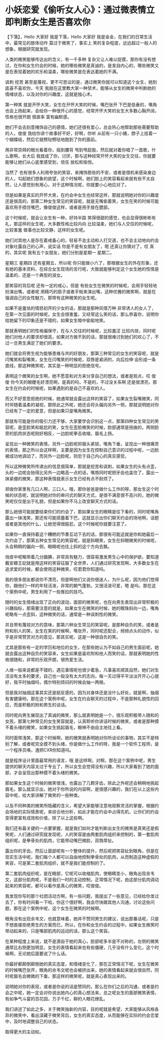 # 小妖恋爱《偷听女人心》：通过微表情立即判断女生是否喜欢你

【下落】，Hello 大家好 我是下落，Hello 大家好 我是金金，在我们的日常生活中，最常见的肢体动作 莫过于微笑了，事实上 笑的复杂程度，远远超过一般人的想象，根据研究就发现。

人类的微笑能够传达出的含义，有一千多种 复杂又让人难以捉摸，那你有没有想过，在你和女生约会的时候，她的哪些微笑是真诚的，是发自内心的，哪些微笑又是在表现着她的欢乐和温柔，哪些微笑是在表达着她的不满。

讽刺 挖苦 甚至是蔑视，更不可思议的是，通过微笑你就可以知道这个女生，她到底喜不喜欢你，今天 我就在这里教大家一种禁术，能够从女生的微笑中判断她的情绪状态，以及对你的兴趣度，这就是独心术。

第一种笑 就是开怀大笑，女生在开怀大笑的时候，嘴巴张开 下巴是低垂的，嘴角也会上扬起来，会给你一种很开心的感觉，经常开怀大笑的女生大多数心胸开阔，性格也很开朗 很直率 富有幽默感。

她们不会去刻意掩饰自己的感情，她们还很有爱心，总会热心地帮助那些需要帮助的人，俊俊 我给你讲个故事好不好，好啊，你听 从前有一只小猪，脖子上挂着一个蝴蝶结，然后它就劈哒劈哒地跑到了你的面前。

用非常崇拜的眼光看着你，摇到腰背 甩到甩屁股，然后就对着你唱了一首歌，什么歌啊，长大后 我就成了你，讨厌，那与这种经常开怀大笑的女生交往，你就要能够让她们从心底里感受到，信任 放松和愉悦。

当然了 也有很多人利用夸张的笑容，来掩饰那些的不安，或者是借机来感染身边的人，勾起她们想象的欲望，这个时候啊，她们脸上的笑容看起来就有些不太自然，让人感觉别有用心，对于这种情况呢，你就要小心地应对了。

但是如果是真实的开怀大笑，在约会中女生也经常这样，那就说明她对你的兴趣度还是很高的，那第二种女生常见的笑容呢，就是无嘴偷着笑，女生在笑的时候可能喜欢用手捂住嘴巴，像俊俊这样，或者是用手放在腮部。

这个时候呢，就会让女生有一种，好持半路 笑得很甜的感觉，也会显得很彬彬有礼，那这样的女生呢，大多数性格比较内向 比较温柔，她们与人交往的时候呢，比较害羞 做事也比较文静，这样的女生呢。

她们对其他人是存在着戒备心的，轻易不会主动和人打交道，也不会主动地向约会对象吐露自己的心声，说实话 你是不是有女朋友了，嗯 还真让你猜对了，哎 真的，其实呢 我有五个女朋友，她们分别是星期一 星期二。

星期三 星期四 还有星期五，所以呢 你只能做小六了，那根据女生的外在形象，还有她的基本资料，在综合女生现场的言行呢，大致就能够判定这个女生她的性情是温柔的，还是一个典型的淑女。

那笑容的背后呢 还有一定的戒心，但是 有些女生在微笑的时候呢，会用手轻轻地扮演出嘴，或者呢 用精巧的扇子或者手帕来演出嘴，这种优雅的微笑啊，就是在强调自己的女性魅力，那带有这种微笑的女生呢。

如果不是羞怯的情怒初开的少女的话，那就是那种风情万种 非常诱人的女人了，在第一次见面的时候呢，女生会很害羞，又经常这么笑的话，那么恭喜你，说明你给她留下的印象还是不错的，如果女生暗中偷偷地笑。

那就表明她们的性格偏保守，在与人交往的时候呢，比较羞涩 比较内敛，同时呢 她们对他人的要求却很高，如果对方做不到的话，那就很难讨到她们的欢心了，不过一旦男生满足了她们的要求。

她们就会将男生视为能够患难与共的好朋友，那第三种常见的女生的笑容呢，就是闫嘴笑和裂嘴笑，女生在闫嘴笑的时候呢，双唇是紧闭的，向后拉伸 会形成一条直线，那这种微笑呢，其实是一种明显的拒绝信号。

表明这个微笑的女生啊，她不愿意和对方来分享自己的想法，或者是观点，哎 俊俊 你今天的眼睫毛好漂亮啊，是真的吗，不是的，不过没关系啊 还是很漂亮，那女生在约会的时候呢，如果遇到的是自己不喜欢的人。

而又不好意思拒绝的时候，她通常就会露出这样的笑容了，如果女生裂嘴微笑，同时伴随着温柔的凝视，那除此之外呢，她还会将头偏向另外一侧，那就说明她对你已经有了一定的爱意，但是如果只是嘴角微笑。

那就有可能是你的吸引力还不够，大家要学会识别这一点，那第四种女生常见的笑容呢，是歪脸笑和尴尬的笑，女生在歪脸微笑的时候，脸部通常是扭曲的，两侧脸旁的肌肉状态呢刚好相反，一边脸呢拳击收缩，眉毛上扬。

呈现出一种微笑的表情，另外一边脸呢却眉头紧锁，嘴角下垂，呈现出一种很痛苦的表情，那之所以会这样啊，主要是因为女生在控制自己意识的过程中呢，一边脸被成功地调动了，而另外一边脸呢，则忠于自己内心的真实感受。

所以这种微笑所传递出的信息很简单，那就是挖苦和讽刺，如果女生的头有点歪，头的一边呢会抬得比另外一边略高一点的话，嘴唇同时呢把牙齿也盖住了，露出一抹紧绷的微笑，那这种表情就表示女生已经有点不耐烦了。

郑俊你家里有几口人啊，三口人，哦，那你爸爸是做什么工作的呀，那女生这个时候的状态呢，就说明她对你的审问式的聊天方式，是很不满意很不高兴的，她的微笑呢仅仅是出于礼貌，但是如果你不马上改变聊天方式的话。

那么她很可能就要结束你们的约会了，那如果女生的眼睛是往下看的，同时呢嘴角露出一抹浅笑，那还有可能搭蕾着下巴，这就显示出你们聊天约会的场地啊，话题或者是其他的什么，让她觉得很尴尬，这个时候呢你就要注意了。

如果你一直保持着这个糟糕的节奏互动下去的话，那很有可能这就是你和她最后一次约会了，那第五种女生常见的笑容呢，就是斜眼笑，女生在斜眼微笑的时候呢，头会稍稍的偏向一侧，眼睛呢也往上斜的这个方向去飘。

俏皮中呢略带着几分腼腆，非常具有魅力，很容易激发男生心中的保护欲，要知道戴安娜王妃就是用这样的笑容征服了全世界，人们通过研究发现啊，大多数女生在追求爱的时候，都会使用这种微笑，哎君君你知道吗。

我的很多朋友都说你不漂亮，但是啊他们又说你很迷人，为什么呢，因为他们觉得你，跟他们一样的年轻活泼，非常的朝气蓬勃，又很活泼可爱，嗯 是吗，那在这个案例中呢，男生利用了一些推拉的技巧。

随时的女生情绪出现了正向的波动，面部的微笑呢，也在向男生表现出非常积极的兴趣指标，那需要注意的就是，如果女生在微笑的时候，她的眼珠斜向一边，嘴角呢略有一点歪斜，这种微笑的话，通常是一种讽刺性的微笑。

并且带有蔑视对方的意味，那第六种女生常见的笑容呢，是那种自负的笑，或者是附和别人的笑，女生在笑的时候啊，嘴张开，同时呢还配合，频频点头的动作，似乎是非常赞赏对方的意见，那其实呢，这是一种很自负的笑。

尤其是那些有一定的学历和地位的女生，在那些她认为不如自己的男生面前呢，她就会露出这种自负的笑容来，女生如果是喜欢附和他人而笑的话，那就表明她的性格很随和，非常的乐观开朗，很热爱生活。

人缘一般来说都是不错的，遇见事情呢也很少着急，凡事喜欢顺其自然，她们对生活没有太多的要求，自己也一般没有太大的志向，每一天过得平平淡淡开开心心就好，我平时抽烟吗，偶尔特别烦闷的时候会抽一两根。

但是我对抽烟这事其实还是挺反感的，因为对身体还是没什么好处，就是啊，抽烟有害健康哟，那在这个案例中呢，女生在约会聊天的过程中，不是那种礼貌性的回应，而是积极的附和男生的谈话。

同时呢向男生展现出了真诚的微笑，那么就表明她是一个，很乐观积极带人随和的女孩，那第七种常见的女生笑容就是，认真聆听你讲话时候的微笑，或者是那种摸不着头绪的微笑，如果女生挑起眉毛，眼神不由自主地往上看。

同时面带浅笑，那这个时候啊，她的微笑就表明她对你所谈论的事物，其实不是特别了解，或者呢完全摸不到头绪，你是做什么工作的呀，我是一个软件工程师，是一个程序员咯，渣把CXR你知道吗。

就是程序设计里面最常用的语言，哦 是这样啊，对啊，那在这个案例中呢，男生提供的聊天内容太过于专业了，所以女生会觉得没有兴趣，所以大家看到了她的面部，才会呈现出那种摸不着头绪的微笑。

那如果女生这个时候的微笑很浅，也露出了几颗牙齿，除此之外呢还会稍稍地挑起眉毛，那么就显示出，她对于你所说的内容啊，是很感兴趣的，我们在以上这些内容中呢，给大家讲解了微笑的一些种类。

以及不同种类的微笑所隐藏的含义，希望大家能够注意地观察灵活的掌握，根据约会场地的实际情景呢，来综合地分析，如此才能在约会中占得先机，让你们的约会变得更富有成效和价值，除了以上这些啊。

我们还有最关键的一点要掌握，就是我们如何才能判断出女生的微笑是真笑还是假笑呢，人们通过研究就发现呢，人的笑容是由两套肌肉组织来控制的，第一套肌肉组织呢，是拳骨处的肌肉，它能带动嘴巴微脸，双唇厚扯。

露出你的牙齿，然后让面部呢有一个整体的提升，然后呢把笑容扯到眼角，但是在现实生活中呢，我们每个人都可以自由地控制拳骨处的肌肉，从而制造这种虚假的笑容，可是第二套肌肉组织，就不是我们能控制的了。

第二套肌肉组织呢，是在眼部，它呢可以收缩肌肉，使眼睛变小，眼角出现余韦文，这部分肌肉呢，不是我们一时的主动控制，正常情况下呢，由这部分肌肉调动起来的笑容呢，都可以看作是真心的微笑，哎俊俊。

我发现你写的那个社团活动方啊，有一些问题，我提出了一些意见，已经给你发过去了，你有时间看一下哈，你这个很好啊，我会尽快跟其他人沟通，讨论这些问题，那在这个案例中呢，这个女生在微笑的时候啊。

眼角没有出现余韦文，也就意味着，她并不赞同男生的建议，说出那番话呢，只是不想直接拒绝男生的方案而已，所以，在你和女生约会的过程中，如果女生微笑时带动起来的，只是嘴部肌肉的运动的话，那么这个笑容。

在某种程度上来说，就不是源自于她的真心，脸部呢多半是不对称的，左侧的微笑通常比右侧更加明显，女生的表情看起来也有些僵硬，几乎没有什么变化，这个时候啊，无论她后面要说了什么话。

你最好都颠倒颠倒她的真实态度，和情绪变化了，那在正常情况下呢，女生在微笑的时候嘴巴张开，眼角的余韦文呢也会被挤出来，她的表情看起来就会很自然，同时呢眉毛会微微的下垂，那这样的微笑呢，就是真心表现出来的。

说明她对你的表现，或者是你说的话是赞同的，那么在你们之后的沟通，或者是约会之中呢，她一定会对你说出她内心的真心想法来，总之呢女生的面部微笑表情，有如争气斗宴的百花园，万子千红，聊的人眼花缭乱。

我们讲述了如此之多，关于微笑独新的内容，目的呢就是希望，大家能够从风格各异的微笑中，看出深藏于微笑背后，女生的真实态度，从而能够在实际的约会恋爱中，及时地调整自己的状态。

取得更大的主动权。